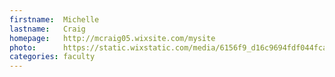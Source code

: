 ```yaml
---
firstname:  Michelle
lastname:   Craig
homepage:   http://mcraig05.wixsite.com/mysite
photo:      https://static.wixstatic.com/media/6156f9_d16c9694fdf044fca946110dea838e31.jpg/v1/fill/w_546,h_821,al_c,q_85,usm_0.66_1.00_0.01/6156f9_d16c9694fdf044fca946110dea838e31.jpg
categories: faculty
---
```

